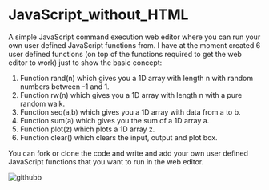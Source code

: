 # JavaScript_without_HTML
A simple JavaScript command execution web editor where you can run your own user defined JavaScript functions from. I have at the moment created 6 user defined functions (on top of the functions required to get the web editor to work) just to show the basic concept: 

1) Function rand(n) which gives you a 1D array with length n with random numbers between -1 and 1.
2) Function rw(n) which gives you a 1D array with length n with a pure random walk.
3) Function seq(a,b) which gives you a 1D array with data from a to b. 
4) Function sum(a) which gives you the sum of a 1D array a.
5) Function plot(z) which plots a 1D array z.
6) Function clear() which clears the input, output and plot box. 

You can fork or clone the code and write and add your own user defined JavaScript functions that you want to run in the web editor.

![githubb](https://user-images.githubusercontent.com/48676920/63594866-ded99800-c5b7-11e9-8295-8d697fed03d8.JPG)
